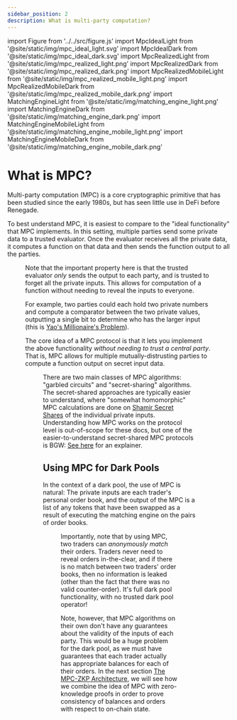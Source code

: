 ```yaml
---
sidebar_position: 2
description: What is multi-party computation?
---
```


import Figure from '../../src/figure.js'
import MpcIdealLight from '@site/static/img/mpc_ideal_light.svg'
import MpcIdealDark from '@site/static/img/mpc_ideal_dark.svg'
import MpcRealizedLight from '@site/static/img/mpc_realized_light.png'
import MpcRealizedDark from '@site/static/img/mpc_realized_dark.png'
import MpcRealizedMobileLight from '@site/static/img/mpc_realized_mobile_light.png'
import MpcRealizedMobileDark from '@site/static/img/mpc_realized_mobile_dark.png'
import MatchingEngineLight from '@site/static/img/matching_engine_light.png'
import MatchingEngineDark from '@site/static/img/matching_engine_dark.png'
import MatchingEngineMobileLight from '@site/static/img/matching_engine_mobile_light.png'
import MatchingEngineMobileDark from '@site/static/img/matching_engine_mobile_dark.png'

# What is MPC?

Multi-party computation (MPC) is a core cryptographic primitive that has been
studied since the early 1980s, but has seen little use in DeFi before Renegade.

To best understand MPC, it is easiest to compare to the "ideal functionality"
that MPC implements. In this setting, multiple parties send some private data
to a trusted evaluator. Once the evaluator receives all the private data, it
computes a function on that data and then sends the function output to all the
parties.

<Figure
  LightImage={MpcIdealLight}
  DarkImage={MpcIdealDark}
  isSvg={true}
  caption="The idealized version of MPC with a trusted evaluator. The actual MPC protocol does not require a trusted party."
  width="50%"
  widthMobile="90%"
/>

Note that the important property here is that the trusted evaluator _only_
sends the output to each party, and is trusted to forget all the private
inputs. This allows for computation of a function without needing to reveal the
inputs to everyone.

For example, two parties could each hold two private numbers and compute a
comparator between the two private values, outputting a single bit to determine
who has the larger input (this is [Yao's Millionaire's
Problem](https://en.wikipedia.org/wiki/Yao%27s_Millionaires%27_problem)).

The core idea of a MPC protocol is that it lets you implement the above
functionality _without needing to trust a central party_. That is, MPC allows
for multiple mutually-distrusting parties to compute a function output on
secret input data.

<Figure
  LightImage={MpcRealizedLight}
  DarkImage={MpcRealizedDark}
  LightImageMobile={MpcRealizedMobileLight}
  DarkImageMobile={MpcRealizedMobileDark}
  isSvg={false}
  caption="The realized version of MPC, where mutually-distrusting parties
  compute a function without a centralized intermediary."
  width="65%"
/>

There are two main classes of MPC algorithms: "garbled circuits" and
"secret-sharing" algorithms. The secret-shared approaches are typically easier
to understand, where "somewhat homomorphic" MPC calculations are done on
[Shamir Secret Shares](https://en.wikipedia.org/wiki/Shamir%27s_Secret_Sharing)
of the individual private inputs. Understanding how MPC works on the protocol
level is out-of-scope for these docs, but one of the easier-to-understand
secret-shared MPC protocols is BGW: [See
here](https://securecomputation.org/docs/ch3-fundamentalprotocols.pdf) for an
explainer.

## Using MPC for Dark Pools

In the context of a dark pool, the use of MPC is natural: The private inputs
are each trader's personal order book, and the output of the MPC is a list of
any tokens that have been swapped as a result of executing the matching engine
on the pairs of order books.

<Figure
  LightImage={MatchingEngineLight}
  DarkImage={MatchingEngineDark}
  LightImageMobile={MatchingEngineMobileLight}
  DarkImageMobile={MatchingEngineMobileDark}
  isSvg={false}
  caption="Renegade runs matching engine execution within a MPC."
  width="100%"
/>

Importantly, note that by using MPC, two traders can _anonymously match_ their
orders. Traders never need to reveal orders in-the-clear, and if there is no
match between two traders' order books, then no information is leaked (other
than the fact that there was no valid counter-order). It's full dark pool
functionality, with no trusted dark pool operator!

Note, however, that MPC algorithms on their own don't have any guarantees about
the validity of the inputs of each party. This would be a huge problem for the
dark pool, as we must have guarantees that each trader actually has appropriate
balances for each of their orders. In the next section [The MPC-ZKP
Architecture](/core-concepts/mpc-zkp), we will see how we combine the idea of
MPC with zero-knowledge proofs in order to prove consistency of balances and
orders with respect to on-chain state.
